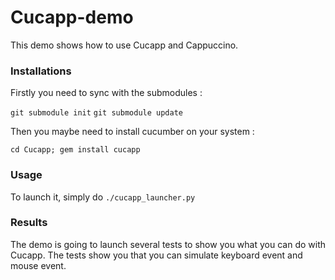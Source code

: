 Cucapp-demo
===========

This demo shows how to use Cucapp and Cappuccino.

### Installations

Firstly you need to sync with the submodules :

`git submodule init`
`git submodule update`

Then you maybe need to install cucumber on your system :

`cd Cucapp; gem install cucapp`

### Usage

To launch it, simply do `./cucapp_launcher.py`

### Results

The demo is going to launch several tests to show you what you can do with Cucapp.
The tests show you that you can simulate keyboard event and mouse event.